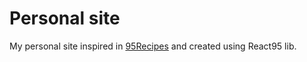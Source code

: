 # Personal site
My personal site inspired in [95Recipes](https://ggdaltoso.dev/95Recipes/) and created using React95 lib.
